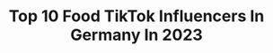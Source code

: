 ---
title: Top 10 Food TikTok Influencers In Germany In 2023
description: >-
  Find top food TikTok influencers in Germany in 2023. Most popular hashtags: #foryou #fyp #fy #food.
platform: TikTok
hits: 330
text_top: Identify the best TikTok profiles on inBeat.
text_bottom: inBeat holds 330 TikTok influencers like this in Germany for you to work with.
profiles:
  - username: "meccesgurltz"
    fullname: >-
      ❤️80k?❤️
    bio: >-
      ~Rblx: Its_xcookie ~80k?🥺 ~LY ALL and food too👀❤️ ~Pizzasqad🍕
    location: "Germany"
    followers: 74200
    engagement: 2639
    commentsToLikes: 0.046180
    id: ckd5n7h8twkcu0j23capo0fro
    verified: false
    hashtags: "#fy, #foryou, #vallahg, #lol"
  - username: "blondminh"
    fullname: >-
      MINH
    bio: >-
      food & asian content 🥢 insta: blondminh ☄️ we rice by lifting each other 🍚
    location: "Germany"
    followers: 168400
    engagement: 1695
    commentsToLikes: 0.027107
    id: ckb9asykcw1il0j23v3jvj38v
    verified: false
    hashtags: "#comedy, #rezept, #tutorial, #bubbletea"
  - username: "izzpedro"
    fullname: >-
      izzpedro
    bio: >-
      💡DIY | Food | Vlogs | Experiment 🧪 📩 izzpedrocoop@gmail.com 📩
    location: "Germany"
    followers: 446100
    engagement: 1392
    commentsToLikes: 0.025300
    id: ckc7cf915m3rh0j23qz8x4su8
    verified: false
    hashtags: "#mochis, #schleim, #loveyourself, #trend"
  - username: "tanni_berlin"
    fullname: >-
      TanNi_BerLin
    bio: >-
      Insta @tanni_berlin CURVY FASHION Hula Hoop FUN & FOOD
    location: "Germany"
    followers: 14800
    engagement: 785
    commentsToLikes: 0.073270
    id: ckc8wpa96k7ff0j236coua8wy
    verified: false
    hashtags: "#tagderjogginghose, #maydaymayday, #hullahoop, #weightloss"
  - username: "demigodfood"
    fullname: >-
      Christian
    bio: >-
      👨‍🍳 Willkommen auf Food TikTok 🔪 der plan ist euch hungrig zu machen
    location: "Germany"
    followers: 859400
    engagement: 1238
    commentsToLikes: 0.018247
    id: ckbf2jehdpjya0j23lsvmzy6n
    verified: false
    hashtags: "#fyp, #japanese, #asmr, #food"
  - username: "mrsjennii"
    fullname: >-
      mrsjennii
    bio: >-
      💌 mrsjennii@gmx.de Postfach: 330307 40436 Düsseldorf🌸 Hauls, Food & Friendship
    location: "Germany"
    followers: 414500
    engagement: 1946
    commentsToLikes: 0.012096
    id: ckc8ykeojn2qa0j23baowwc8d
    verified: false
    hashtags: "#boyfrienddd, #fyp, #viral, #foryoupage"
  - username: "foodschau"
    fullname: >-
      FoodSchau
    bio: >-
      Food Videos, Food Tests und etwas Fun😅 ⬇️🎬⬇️
    location: "Germany"
    followers: 65700
    engagement: 1043
    commentsToLikes: 0.054049
    id: ckcdiuq0m8heq0j234qt6tdn7
    verified: false
    hashtags: "#gro, #shopping, #kommtmit, #foodschau"
  - username: "elvislamo"
    fullname: >-
      Elvis 🏳️‍🌈
    bio: >-
      Elvis, 🇮🇹🇩🇪 Food | Lifestyle | Fitness 📩 contact@elvislamo.de
    location: "Germany"
    followers: 311900
    engagement: 1283
    commentsToLikes: 0.032287
    id: ck92z0o2556sa0j782f2yf6t7
    verified: false
    hashtags: "#teiledeinwissen, #kochen, #lowcarb, #abnehmentipps"
  - username: "mireeeeym"
    fullname: >-
      Mireeeeym 👀
    bio: >-
      ✨ Lifestyle | Beauty | Food ✨ Migirdicoglumirey@gmail.com
    location: "Germany"
    followers: 362000
    engagement: 1413
    commentsToLikes: 0.011289
    id: ck8kf6o83csvt0j78u7opoqg3
    verified: false
    hashtags: "#melodylashes, #campustuete, #familyguy, #stitch"
  - username: "dailyfooddiarys_"
    fullname: >-
      What I eat in the day!
    bio: >-
      Daily Foodiarys🤍|| Recipes👩🏼‍🍳 ————————————————-
    location: "Germany"
    followers: 17400
    engagement: 1864
    commentsToLikes: 0.001865
    id: cka84qhnwuvap0i78ed6ufr47
    verified: false
    hashtags: "#vegetarian, #plantbased, #foryou, #fy"
---